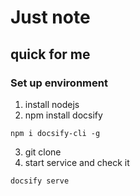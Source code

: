 # Just note
## quick for me
### Set up environment
1. install nodejs
2. npm install docsify
```
npm i docsify-cli -g
```
3. git clone 
4. start service and check it
```
docsify serve
```
